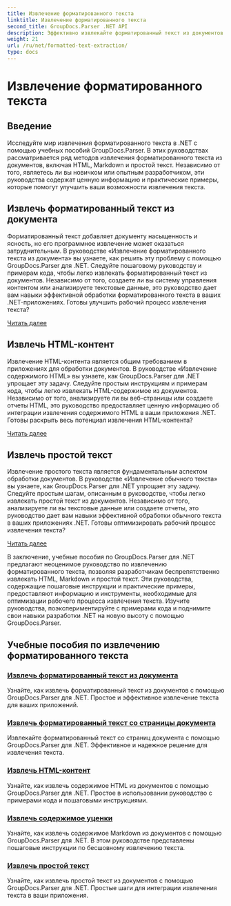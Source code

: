 ```yaml
---
title: Извлечение форматированного текста
linktitle: Извлечение форматированного текста
second_title: GroupDocs.Parser .NET API
description: Эффективно извлекайте форматированный текст из документов в .NET с помощью GroupDocs.Parser. Научитесь легко извлекать HTML, Markdown и простой текст.
weight: 21
url: /ru/net/formatted-text-extraction/
type: docs
---
```

# Извлечение форматированного текста


## Введение

Исследуйте мир извлечения форматированного текста в .NET с помощью учебных пособий GroupDocs.Parser. В этих руководствах рассматривается ряд методов извлечения форматированного текста из документов, включая HTML, Markdown и простой текст. Независимо от того, являетесь ли вы новичком или опытным разработчиком, эти руководства содержат ценную информацию и практические примеры, которые помогут улучшить ваши возможности извлечения текста.

## Извлечь форматированный текст из документа

Форматированный текст добавляет документу насыщенность и ясность, но его программное извлечение может оказаться затруднительным. В руководстве «Извлечение форматированного текста из документа» вы узнаете, как решить эту проблему с помощью GroupDocs.Parser для .NET. Следуйте пошаговому руководству и примерам кода, чтобы легко извлекать форматированный текст из документов. Независимо от того, создаете ли вы систему управления контентом или анализируете текстовые данные, это руководство дает вам навыки эффективной обработки форматированного текста в ваших .NET-приложениях. Готовы улучшить рабочий процесс извлечения текста?

[Читать далее](./extract-formatted-text-from-document/)

## Извлечь HTML-контент

Извлечение HTML-контента является общим требованием в приложениях для обработки документов. В руководстве «Извлечение содержимого HTML» вы узнаете, как GroupDocs.Parser для .NET упрощает эту задачу. Следуйте простым инструкциям и примерам кода, чтобы легко извлекать HTML-содержимое из документов. Независимо от того, анализируете ли вы веб-страницы или создаете отчеты HTML, это руководство предоставляет ценную информацию об интеграции извлечения содержимого HTML в ваши приложения .NET. Готовы раскрыть весь потенциал извлечения HTML-контента?

[Читать далее](./extract-html-content/)

## Извлечь простой текст

Извлечение простого текста является фундаментальным аспектом обработки документов. В руководстве «Извлечение обычного текста» вы узнаете, как GroupDocs.Parser для .NET упрощает эту задачу. Следуйте простым шагам, описанным в руководстве, чтобы легко извлекать простой текст из документов. Независимо от того, анализируете ли вы текстовые данные или создаете отчеты, это руководство дает вам навыки эффективной обработки обычного текста в ваших приложениях .NET. Готовы оптимизировать рабочий процесс извлечения текста?

[Читать далее](./extract-plain-text/)

В заключение, учебные пособия по GroupDocs.Parser для .NET предлагают неоценимое руководство по извлечению форматированного текста, позволяя разработчикам беспрепятственно извлекать HTML, Markdown и простой текст. Эти руководства, содержащие пошаговые инструкции и практические примеры, предоставляют информацию и инструменты, необходимые для оптимизации рабочего процесса извлечения текста. Изучите руководства, поэкспериментируйте с примерами кода и поднимите свои навыки разработки .NET на новую высоту с помощью GroupDocs.Parser.
## Учебные пособия по извлечению форматированного текста
### [Извлечь форматированный текст из документа](./extract-formatted-text-from-document/)
Узнайте, как извлечь форматированный текст из документов с помощью GroupDocs.Parser для .NET. Простое и эффективное извлечение текста для ваших приложений.
### [Извлечь форматированный текст со страницы документа](./extract-formatted-text-from-document-page/)
Извлекайте форматированный текст со страниц документа с помощью GroupDocs.Parser для .NET. Эффективное и надежное решение для извлечения текста.
### [Извлечь HTML-контент](./extract-html-content/)
Узнайте, как извлечь содержимое HTML из документов с помощью GroupDocs.Parser для .NET. Простое в использовании руководство с примерами кода и пошаговыми инструкциями.
### [Извлечь содержимое уценки](./extract-markdown-content/)
Узнайте, как извлечь содержимое Markdown из документов с помощью GroupDocs.Parser для .NET. В этом руководстве представлены пошаговые инструкции по бесшовному извлечению текста.
### [Извлечь простой текст](./extract-plain-text/)
Узнайте, как извлечь простой текст из документов с помощью GroupDocs.Parser для .NET. Простые шаги для интеграции извлечения текста в ваши приложения.
